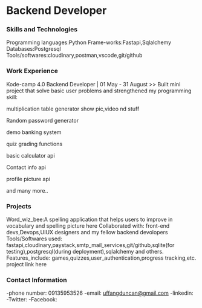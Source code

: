 # Backend Developer

### Skills and Technologies
Programming languages:Python
Frame-works:Fastapi,Sqlalchemy
Databases:Postgresql
Tools/softwares:cloudinary,postman,vscode,git/github

### Work Experience
Kode-camp 4.0 Backend Developer | 01 May - 31 August >>
Built mini project that solve basic user problems and strengthened my programming skill:

multiplication table generator
show pic,video nd stuff

Random password generator

demo banking system

quiz grading functions

basic calculator api

Contact info api 

profile picture api

and many more..



### Projects
Word_wiz_bee:A spelling application that helps users to improve in vocabulary and spelling
picture here
Collaborated with: front-end devs,Devops,UIUX designers and my fellow backend devolopers
Tools/Softwares used: 
fastapi,cloudinary,paystack,smtp_mail_services,git/github,sqlite(for testing),postgresql(during deployment),sqlalchemy and others.
Features_include:
games,quizzes,user_authentication,progress tracking,etc.
project link here


### Contact Information
-phone number: 09135953526
-email: uffangduncan@gmail.com
-linkedin:
-Twitter:
-Facebook:
